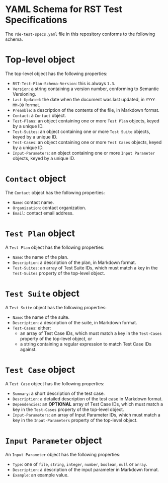 # YAML Schema for RST Test Specifications

The `rde-test-specs.yaml` file in this repository conforms to the following schema.

# Top-level object

The top-level object has the following properties:

* `RST-Test-Plan-Schema-Version`: this is always `1.3`.
* `Version`: a string containing a version number, conforming to Semantic Versioning.
* `Last-Updated`: the date when the document was last updated, in `YYYY-MM-DD` format.
* `Preamble`: a description of the contents of the file, in Markdown format.
* `Contact`: a `Contact` object.
* `Test-Plans`: an object containing one or more `Test Plan` objects, keyed by a unique ID.
* `Test-Suites`: an object containing one or more `Test Suite` objects, keyed by a unique ID.
* `Test-Cases`: an object containing one or more `Test Cases` objects, keyed by a unique ID.
* `Input-Parameters`: an object containing one or more `Input Parameter` objects, keyed by a unique ID.
# `Contact` object

The `Contact` object has the following properties:

* `Name`: contact name.
* `Organization`: contact organization.
* `Email`: contact email address.

# `Test Plan` object

A `Test Plan` object has the following properties:

* `Name`: the name of the plan.
* `Description`: a description of the plan, in Markdown format.
* `Test-Suites`: an array of Test Suite IDs, which must match a key in the `Test-Suites` property of the top-level object.

# `Test Suite` object

A `Test Suite` object has the following properties:

* `Name`: the name of the suite.
* `Description`: a description of the suite, in Markdown format.
* `Test-Cases`: either:
	* an array of Test Case IDs, which must match a key in the `Test-Cases` property of the top-level object, or
	* a string containing a regular expression to match Test Case IDs against.

# `Test Case` object

A `Test Case` object has the following properties:

* `Summary`: a short description of the test case.
* `Description`: a detailed description of the test case in Markdown format.
* `Dependencies`: an **OPTIONAL** array of Test Case IDs, which must match a key in the `Test-Cases` property of the top-level object.
* `Input-Parameters`: an array of Input Parameter IDs, which must match a key in the `Input-Parameters` property of the top-level object.

# `Input Parameter` object

An `Input Parameter` object has the following properties:

* `Type`: one of `file`, `string`, `integer`, `number`, `boolean`, `null` or `array`.
* `Description`: a description of the input parameter in Markdown format.
* `Example`: an example value.
